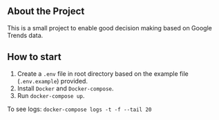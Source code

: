 ## About the Project

This is a small project to enable good decision making based on Google Trends data.

## How to start

1. Create a `.env` file in root directory based on the example file (`.env.example`) provided.
2. Install `Docker` and `Docker-compose`.
3. Run `docker-compose up`.

To see logs: `docker-compose logs -t -f --tail 20`

